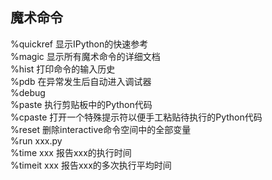 魔术命令
-------
%quickref   显示IPython的快速参考<br>
%magic      显示所有魔术命令的详细文档<br>
%hist       打印命令的输入历史<br>
%pdb        在异常发生后自动进入调试器<br>
%debug      <br>
%paste      执行剪贴板中的Python代码<br>
%cpaste     打开一个特殊提示符以便手工粘贴待执行的Python代码<br>
%reset      删除interactive命令空间中的全部变量<br>
%run xxx.py<br>
%time xxx   报告xxx的执行时间<br>
%timeit xxx 报告xxx的多次执行平均时间<br>
